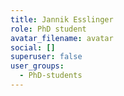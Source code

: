 ```yaml
---
title: Jannik Esslinger
role: PhD student
avatar_filename: avatar
social: []
superuser: false
user_groups:
  - PhD-students
---
```


